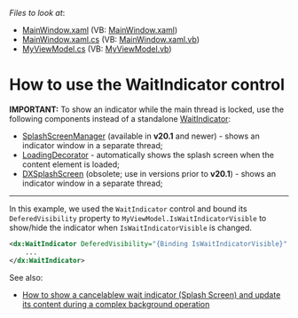 <!-- default file list -->
*Files to look at*:

* [MainWindow.xaml](./CS/T442248dx/MainWindow.xaml) (VB: [MainWindow.xaml](./VB/T442248dx/MainWindow.xaml))
* [MainWindow.xaml.cs](./CS/T442248dx/MainWindow.xaml.cs) (VB: [MainWindow.xaml.vb](./VB/T442248dx/MainWindow.xaml.vb))
* [MyViewModel.cs](./CS/T442248dx/MyClasses/MyViewModel.cs) (VB: [MyViewModel.vb](./VB/T442248dx/MyClasses/MyViewModel.vb))


# How to use the WaitIndicator control

**IMPORTANT:** To show an indicator while the main thread is locked, use the following components instead of a standalone [WaitIndicator](https://docs.devexpress.com/WPF/114373/controls-and-libraries/windows-and-utility-controls/wait-indicator):
* [SplashScreenManager](https://docs.devexpress.com/WPF/401685/controls-and-libraries/windows-and-utility-controls/splash-screen-manager) (available in **v20.1** and newer) - shows an indicator window in a separate thread;
* [LoadingDecorator](https://github.com/DevExpress-Examples/how-to-add-wait-indicator-to-your-application-t604381) - automatically shows the splash screen when the content element is loaded;
* [DXSplashScreen](https://docs.devexpress.com/WPF/9949/controls-and-libraries/windows-and-utility-controls/dxsplashscreen) (obsolete; use in versions prior to **v20.1**) - shows an indicator window in a separate thread;

___

In this example, we used the `WaitIndicator` control and bound its `DeferedVisibility` property to `MyViewModel.IsWaitIndicatorVisible` to show/hide the indicator when `IsWaitIndicatorVisible` is changed.

```xml
<dx:WaitIndicator DeferedVisibility="{Binding IsWaitIndicatorVisible}" Content="{Binding WaitIndicatorText}">
    ...
</dx:WaitIndicator>
```


See also:
* [How to show a cancelablew wait indicator (Splash Screen) and update its content during a complex background operation](https://github.com/DevExpress-Examples/How-to-show-a-cancelable-Splash-Screen-and-update-its-content-during-a-complex-background-operation)
